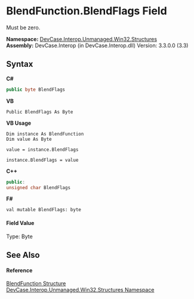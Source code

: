 # BlendFunction.BlendFlags Field
 

Must be zero.

**Namespace:**&nbsp;<a href="N_DevCase_Interop_Unmanaged_Win32_Structures">DevCase.Interop.Unmanaged.Win32.Structures</a><br />**Assembly:**&nbsp;DevCase.Interop (in DevCase.Interop.dll) Version: 3.3.0.0 (3.3)

## Syntax

**C#**<br />
``` C#
public byte BlendFlags
```

**VB**<br />
``` VB
Public BlendFlags As Byte
```

**VB Usage**<br />
``` VB Usage
Dim instance As BlendFunction
Dim value As Byte

value = instance.BlendFlags

instance.BlendFlags = value
```

**C++**<br />
``` C++
public:
unsigned char BlendFlags
```

**F#**<br />
``` F#
val mutable BlendFlags: byte
```


#### Field Value
Type: Byte

## See Also


#### Reference
<a href="T_DevCase_Interop_Unmanaged_Win32_Structures_BlendFunction">BlendFunction Structure</a><br /><a href="N_DevCase_Interop_Unmanaged_Win32_Structures">DevCase.Interop.Unmanaged.Win32.Structures Namespace</a><br />